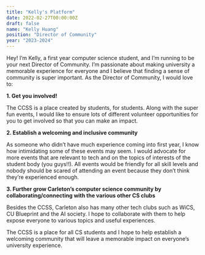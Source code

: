 ```yaml
---
title: "Kelly's Platform"
date: 2022-02-27T00:00:00Z
draft: false
name: "Kelly Huang"
position: "Director of Community"
year: "2023-2024"
---
```


Hey! I’m Kelly, a first year computer science student, and I’m running to be your next Director of Community. I’m passionate about making university a memorable experience for everyone and I believe that finding a sense of community is super important. As the Director of Community, I would love to: 

**1. Get you involved!**

The CCSS is a place created by students, for students. Along with the super fun events, 
I would like to ensure lots of different volunteer opportunities for you to get involved so 
that you can make an impact. 

**2. Establish a welcoming and inclusive community**

As someone who didn’t have much experience coming into first year, I know how intimidating some of these events may seem. I would advocate for more events that are relevant to tech and on the topics of interests of the student body (you guys!!). All events would be friendly for all skill levels and nobody should be scared of attending an event because they don’t think they’re experienced enough. 

**3. Further grow Carleton’s computer science community by collaborating/connecting with the various other CS clubs** 

Besides the CCSS, Carleton also has many other tech clubs such as WiCS, CU 
Blueprint and the AI society. I hope to collaborate with them to help expose everyone to various topics and useful experiences. 

The CCSS is a place for all CS students and I hope to help establish a welcoming community that will leave a memorable impact on everyone’s university experience.